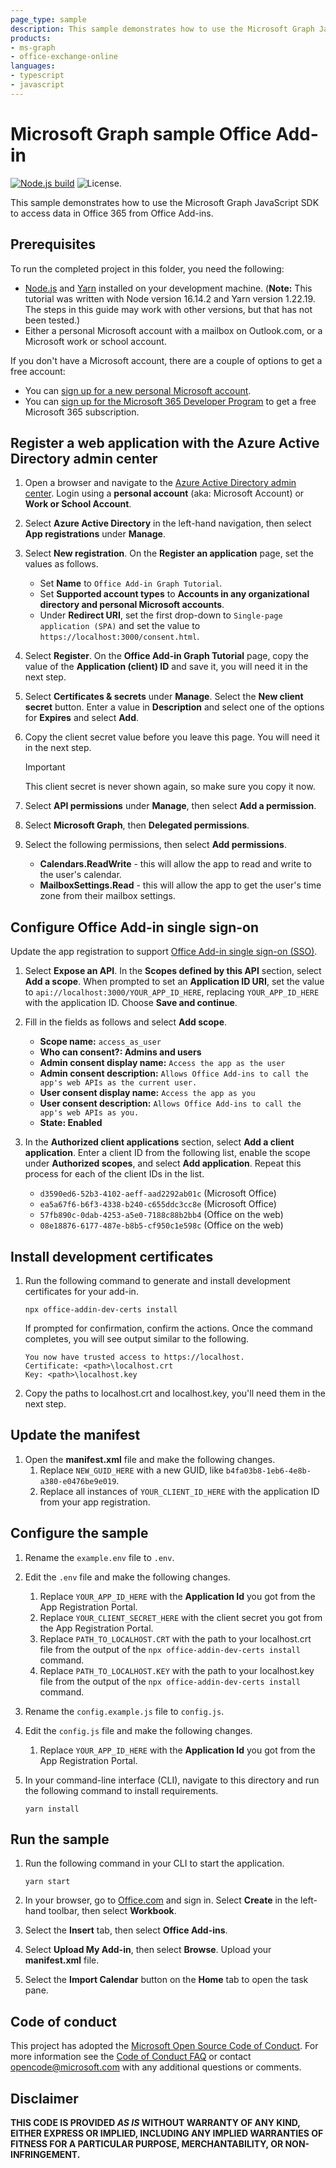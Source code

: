 ```yaml
---
page_type: sample
description: This sample demonstrates how to use the Microsoft Graph JavaScript SDK to access data in Office 365 from Office Add-ins.
products:
- ms-graph
- office-exchange-online
languages:
- typescript
- javascript
---
```


# Microsoft Graph sample Office Add-in

[![Node.js build](https://github.com/microsoftgraph/msgraph-training-office-addin/actions/workflows/node.js.yml/badge.svg)](https://github.com/microsoftgraph/msgraph-training-office-addin/actions/workflows/node.js.yml) ![License.](https://img.shields.io/badge/license-MIT-green.svg)

This sample demonstrates how to use the Microsoft Graph JavaScript SDK to access data in Office 365 from Office Add-ins.

## Prerequisites

To run the completed project in this folder, you need the following:

- [Node.js](https://nodejs.org) and [Yarn](https://yarnpkg.com/) installed on your development machine. (**Note:** This tutorial was written with Node version 16.14.2 and Yarn version 1.22.19. The steps in this guide may work with other versions, but that has not been tested.)
- Either a personal Microsoft account with a mailbox on Outlook.com, or a Microsoft work or school account.

If you don't have a Microsoft account, there are a couple of options to get a free account:

- You can [sign up for a new personal Microsoft account](https://signup.live.com/signup?wa=wsignin1.0&rpsnv=12&ct=1454618383&rver=6.4.6456.0&wp=MBI_SSL_SHARED&wreply=https://mail.live.com/default.aspx&id=64855&cbcxt=mai&bk=1454618383&uiflavor=web&uaid=b213a65b4fdc484382b6622b3ecaa547&mkt=E-US&lc=1033&lic=1).
- You can [sign up for the Microsoft 365 Developer Program](https://developer.microsoft.com/microsoft-365/dev-program) to get a free Microsoft 365 subscription.

## Register a web application with the Azure Active Directory admin center

1. Open a browser and navigate to the [Azure Active Directory admin center](https://aad.portal.azure.com). Login using a **personal account** (aka: Microsoft Account) or **Work or School Account**.

1. Select **Azure Active Directory** in the left-hand navigation, then select **App registrations** under **Manage**.

1. Select **New registration**. On the **Register an application** page, set the values as follows.

    - Set **Name** to `Office Add-in Graph Tutorial`.
    - Set **Supported account types** to **Accounts in any organizational directory and personal Microsoft accounts**.
    - Under **Redirect URI**, set the first drop-down to `Single-page application (SPA)` and set the value to `https://localhost:3000/consent.html`.

1. Select **Register**. On the **Office Add-in Graph Tutorial** page, copy the value of the **Application (client) ID** and save it, you will need it in the next step.

1. Select **Certificates & secrets** under **Manage**. Select the **New client secret** button. Enter a value in **Description** and select one of the options for **Expires** and select **Add**.

1. Copy the client secret value before you leave this page. You will need it in the next step.

    > [!IMPORTANT]
    > This client secret is never shown again, so make sure you copy it now.

1. Select **API permissions** under **Manage**, then select **Add a permission**.

1. Select **Microsoft Graph**, then **Delegated permissions**.

1. Select the following permissions, then select **Add permissions**.

    - **Calendars.ReadWrite** - this will allow the app to read and write to the user's calendar.
    - **MailboxSettings.Read** - this will allow the app to get the user's time zone from their mailbox settings.

## Configure Office Add-in single sign-on

Update the app registration to support [Office Add-in single sign-on (SSO)](https://docs.microsoft.com/office/dev/add-ins/develop/sso-in-office-add-ins).

1. Select **Expose an API**. In the **Scopes defined by this API** section, select **Add a scope**. When prompted to set an **Application ID URI**, set the value to `api://localhost:3000/YOUR_APP_ID_HERE`, replacing `YOUR_APP_ID_HERE` with the application ID. Choose **Save and continue**.

1. Fill in the fields as follows and select **Add scope**.

    - **Scope name:** `access_as_user`
    - **Who can consent?: Admins and users**
    - **Admin consent display name:** `Access the app as the user`
    - **Admin consent description:** `Allows Office Add-ins to call the app's web APIs as the current user.`
    - **User consent display name:** `Access the app as you`
    - **User consent description:** `Allows Office Add-ins to call the app's web APIs as you.`
    - **State: Enabled**

1. In the **Authorized client applications** section, select **Add a client application**. Enter a client ID from the following list, enable the scope under **Authorized scopes**, and select **Add application**. Repeat this process for each of the client IDs in the list.

    - `d3590ed6-52b3-4102-aeff-aad2292ab01c` (Microsoft Office)
    - `ea5a67f6-b6f3-4338-b240-c655ddc3cc8e` (Microsoft Office)
    - `57fb890c-0dab-4253-a5e0-7188c88b2bb4` (Office on the web)
    - `08e18876-6177-487e-b8b5-cf950c1e598c` (Office on the web)

## Install development certificates

1. Run the following command to generate and install development certificates for your add-in.

    ```Shell
    npx office-addin-dev-certs install
    ```

    If prompted for confirmation, confirm the actions. Once the command completes, you will see output similar to the following.

    ```Shell
    You now have trusted access to https://localhost.
    Certificate: <path>\localhost.crt
    Key: <path>\localhost.key
    ```

1. Copy the paths to localhost.crt and localhost.key, you'll need them in the next step.

## Update the manifest

1. Open the **manifest.xml** file and make the following changes.
    1. Replace `NEW_GUID_HERE` with a new GUID, like `b4fa03b8-1eb6-4e8b-a380-e0476be9e019`.
    1. Replace all instances of `YOUR_CLIENT_ID_HERE` with the application ID from your app registration.

## Configure the sample

1. Rename the `example.env` file to `.env`.
1. Edit the `.env` file and make the following changes.
    1. Replace `YOUR_APP_ID_HERE` with the **Application Id** you got from the App Registration Portal.
    1. Replace `YOUR_CLIENT_SECRET_HERE` with the client secret you got from the App Registration Portal.
    1. Replace `PATH_TO_LOCALHOST.CRT` with the path to your localhost.crt file from the output of the `npx office-addin-dev-certs install` command.
    1. Replace `PATH_TO_LOCALHOST.KEY` with the path to your localhost.key file from the output of the `npx office-addin-dev-certs install` command.

1. Rename the `config.example.js` file to `config.js`.
1. Edit the `config.js` file and make the following changes.
    1. Replace `YOUR_APP_ID_HERE` with the **Application Id** you got from the App Registration Portal.
1. In your command-line interface (CLI), navigate to this directory and run the following command to install requirements.

    ```Shell
    yarn install
    ```

## Run the sample

1. Run the following command in your CLI to start the application.

    ```Shell
    yarn start
    ```

1. In your browser, go to [Office.com](https://www.office.com/) and sign in. Select **Create** in the left-hand toolbar, then select **Workbook**.

1. Select the **Insert** tab, then select **Office Add-ins**.

1. Select **Upload My Add-in**, then select **Browse**. Upload your **manifest.xml** file.

1. Select the **Import Calendar** button on the **Home** tab to open the task pane.

## Code of conduct

This project has adopted the [Microsoft Open Source Code of Conduct](https://opensource.microsoft.com/codeofconduct/). For more information see the [Code of Conduct FAQ](https://opensource.microsoft.com/codeofconduct/faq/) or contact [opencode@microsoft.com](mailto:opencode@microsoft.com) with any additional questions or comments.

## Disclaimer

**THIS CODE IS PROVIDED *AS IS* WITHOUT WARRANTY OF ANY KIND, EITHER EXPRESS OR IMPLIED, INCLUDING ANY IMPLIED WARRANTIES OF FITNESS FOR A PARTICULAR PURPOSE, MERCHANTABILITY, OR NON-INFRINGEMENT.**
